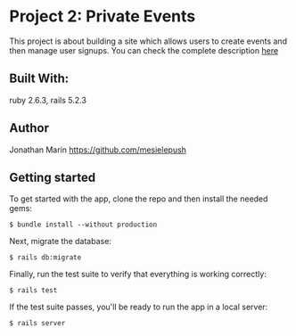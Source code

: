 # Project 2: Private Events
This project is about building a site which allows users to create events and then manage user signups. You can check the complete description [here](https://www.theodinproject.com/courses/ruby-on-rails/lessons/associations#project-2-private-events)

## Built With:
ruby 2.6.3, rails 5.2.3

## Author
Jonathan Marín https://github.com/mesielepush

## Getting started

To get started with the app, clone the repo and then install the needed gems:

```
$ bundle install --without production
```

Next, migrate the database:

```
$ rails db:migrate
```

Finally, run the test suite to verify that everything is working correctly:

```
$ rails test
```

If the test suite passes, you'll be ready to run the app in a local server:

```
$ rails server
```